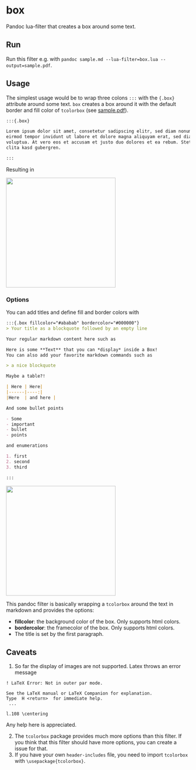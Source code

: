 # box

Pandoc lua-filter that creates a box around some text.

## Run 

Run this filter e.g. with `pandoc sample.md --lua-filter=box.lua --output=sample.pdf`.

## Usage

The simplest usage would be to wrap three colons `:::` with the `{.box}` attribute around some text. `box` creates a box around it with the default border and fill color of `tcolorbox` (see [sample.pdf](https://github.com/hayribakici/box/blob/main/sample.pdf)).

```markdown
:::{.box}

Lorem ipsum dolor sit amet, consetetur sadipscing elitr, sed diam nonumy
eirmod tempor invidunt ut labore et dolore magna aliquyam erat, sed diam
voluptua. At vero eos et accusam et justo duo dolores et ea rebum. Stet
clita kasd gubergren.

:::
```

Resulting in

<img src="https://github.com/hayribakici/box/assets/3295340/71f1b8c1-dbfb-4e21-aeae-5a54468910ce" width="300px" />

### Options

You can add titles and define fill and border colors with

```markdown
:::{.box fillcolor="#ababab" bordercolor="#000000"}
> Your title as a blockquote followed by an empty line

Your regular markdown content here such as

Here is some **Text** that you can *display* inside a Box!
You can also add your favorite markdown commands such as

> a nice blockquote

Maybe a table?!

| Here | Here|
|------|----:|
|Here  | and here |

And some bullet points

- Some
- important
- bullet
- points

and enumerations

1. first
2. second
3. third

:::
```

<img width="300" src="https://github.com/hayribakici/box/assets/3295340/8e6f7f24-72d8-4f7c-ada3-8d135e6ea186" />


This pandoc filter is basically wrapping a `tcolorbox` around the text in markdown and provides the options:

- **fillcolor**: the background color of the box. Only supports html colors.
- **bordercolor**: the framecolor of the box. Only supports html colors.
- The title is set by the first paragraph.

## Caveats

1. So far the display of images are not supported. Latex throws an error message

  ```terminal
  ! LaTeX Error: Not in outer par mode.

  See the LaTeX manual or LaTeX Companion for explanation.
  Type  H <return>  for immediate help.
   ...                                              
                                                  
  l.108 \centering
  ```

  Any help here is appreciated.

2. The `tcolorbox` package provides much more options than this filter. If you think that this filter should have more options, you can create a issue for that.
3. If you have your own `header-includes` file, you need to import `tcolorbox` with `\usepackage{tcolorbox}`.

